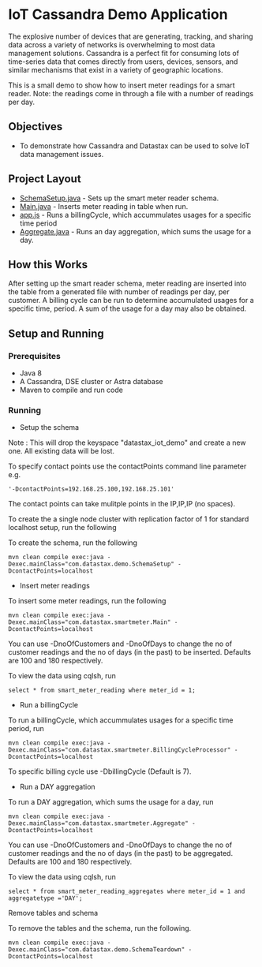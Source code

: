 # IoT Cassandra Demo Application  

The explosive number of devices that are generating, tracking, and sharing data across a variety of networks is overwhelming to most data management solutions. Cassandra is a perfect fit for consuming lots of time-series data that comes directly from users, devices, sensors, and similar mechanisms that exist in a variety of geographic locations.

This is a small demo to show how to insert meter readings for a smart reader. Note: the readings come in through a file with a number of readings per day.

## Objectives

* To demonstrate how Cassandra and Datastax can be used to solve IoT data management issues.

## Project Layout

* [SchemaSetup.java](/src/main/java/com/datastax/demo/SchemaSetup.java) - Sets up the smart meter reader schema.
* [Main.java](/src/main/java/com/datastax/smartmeter/Main.java) - Inserts meter reading in table when run.
* [app.js](/src/main/java/com/datastax/smartmeter/BillingCycleProcessor.java) -  Runs a billingCycle, which accummulates usages for a specific time period
* [Aggregate.java](/src/main/java/com/datastax/smartmeter/Aggregate.java) - Runs an day aggregation, which sums the usage for a day.

## How this Works
After setting up the smart reader schema, meter reading are inserted into the table from a generated file with number of readings per day, per customer. A billing cycle can be run to determine accumulated usages for a specific time, period. A sum of the usage for a day may also be obtained.

## Setup and Running

### Prerequisites

* Java 8
* A Cassandra, DSE cluster or Astra database
* Maven to compile and run code

### Running

* Setup the schema

Note : This will drop the keyspace "datastax_iot_demo" and create a new one. All existing data will be lost.

To specify contact points use the contactPoints command line parameter e.g.

	'-DcontactPoints=192.168.25.100,192.168.25.101'

The contact points can take mulitple points in the IP,IP,IP (no spaces).

To create the a single node cluster with replication factor of 1 for standard localhost setup, run the following

To create the schema, run the following

	mvn clean compile exec:java -Dexec.mainClass="com.datastax.demo.SchemaSetup" -DcontactPoints=localhost

* Insert meter readings  

To insert some meter readings, run the following

	mvn clean compile exec:java -Dexec.mainClass="com.datastax.smartmeter.Main" -DcontactPoints=localhost

You can use -DnoOfCustomers and -DnoOfDays to change the no of customer readings and the no of days (in the past) to be inserted. Defaults are 100 and 180 respectively.

To view the data using cqlsh, run

	select * from smart_meter_reading where meter_id = 1;

* Run a  billingCycle  

To run a billingCycle, which accummulates usages for a specific time period, run

	mvn clean compile exec:java -Dexec.mainClass="com.datastax.smartmeter.BillingCycleProcessor" -DcontactPoints=localhost

To specific billing cycle use -DbillingCycle (Default is 7).

* Run a DAY aggregation

To run a DAY aggregation, which sums the usage for a day, run

	mvn clean compile exec:java -Dexec.mainClass="com.datastax.smartmeter.Aggregate" -DcontactPoints=localhost

You can use -DnoOfCustomers and -DnoOfDays to change the no of customer readings and the no of days (in the past) to be aggregated. Defaults are 100 and 180 respectively.

To view the data using cqlsh, run

	select * from smart_meter_reading_aggregates where meter_id = 1 and aggregatetype ='DAY';

Remove tables and schema  

To remove the tables and the schema, run the following.

    mvn clean compile exec:java -Dexec.mainClass="com.datastax.demo.SchemaTeardown" -DcontactPoints=localhost
